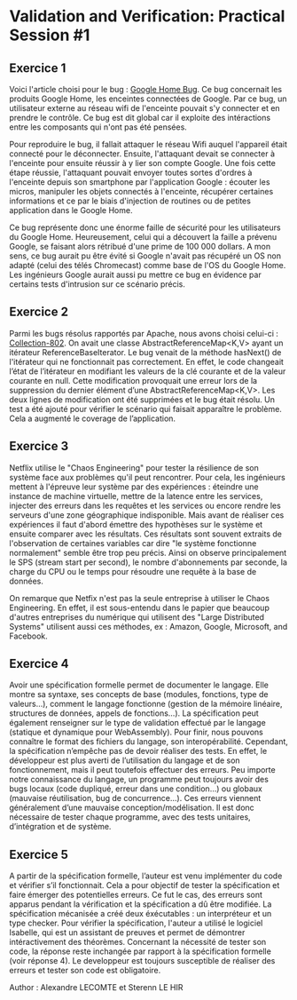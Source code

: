 # Validation and Verification: Practical Session #1

## Exercice 1

Voici l'article choisi pour le bug : [Google Home Bug](https://www.igen.fr/domotique/2023/01/une-faille-permettait-de-transformer-un-google-home-mini-en-micro-espion-134715). Ce bug concernait les produits Google Home, les enceintes connectées de Google. Par ce bug, un utilisateur externe au réseau wifi de l'enceinte pouvait s'y connecter et en prendre le contrôle. Ce bug est dit global car il exploite des intéractions entre les composants qui n'ont pas été pensées. 

Pour reproduire le bug, il fallait attaquer le réseau Wifi auquel l'appareil était connecté pour le déconnecter. Ensuite, l'attaquant devait se connecter à l'enceinte pour ensuite réussir à y lier son compte Google. Une fois cette étape réussie, l'attaquant pouvait envoyer toutes sortes d'ordres à l'enceinte depuis son smartphone par l'application Google : écouter les micros, manipuler les objets connectés à l'enceinte, récupérer certaines informations et ce par le biais d'injection de routines ou de petites application dans le Google Home. 

Ce bug représente donc une énorme faille de sécurité pour les utilisateurs du Google Home. Heureusement, celui qui a découvert la faille a prévenu Google, se faisant alors rétribué d'une prime de 100 000 dollars. A mon sens, ce bug aurait pu être évité si Google n'avait pas récupéré un OS non adapté (celui des télés Chromecast) comme base de l'OS du Google Home. Les ingénieurs Google aurait aussi pu mettre ce bug en évidence par certains tests d'intrusion sur ce scénario précis.

## Exercice 2  

Parmi les bugs résolus rapportés par Apache, nous avons choisi celui-ci : [Collection-802](https://issues.apache.org/jira/projects/COLLECTIONS/issues/COLLECTIONS-802?filter=doneissues). On avait une classe AbstractReferenceMap<K,V> ayant un itérateur ReferenceBaseIterator. Le bug venait de la méthode hasNext() de l'itérateur qui ne fonctionnait pas correctement. En effet, le code changeait l’état de l’itérateur en modifiant les valeurs de la clé courante et de la valeur courante en null. Cette modification provoquait une erreur lors de la suppression du dernier élément d’une AbstractReferenceMap<K,V>. Les deux lignes de modification ont été supprimées et le bug était résolu. Un test a été ajouté pour vérifier le scénario qui faisait apparaître le problème. Cela a augmenté le coverage de l’application. 

## Exercice 3

Netflix utilise le "Chaos Engineering" pour tester la résilience de son système face aux problèmes qu'il peut rencontrer. Pour cela, les ingénieurs mettent à l'épreuve leur système par des expériences : éteindre une instance de machine virtuelle, mettre de la latence entre les services, injecter des erreurs dans les requêtes et les services ou encore rendre les serveurs d'une zone géographique indisponible. Mais avant de réaliser ces expériences il faut d'abord émettre des hypothèses sur le système et ensuite comparer avec les résultats. Ces résultats sont souvent extraits de l'observation de certaines variables car dire "le système fonctionne normalement" semble être trop peu précis. Ainsi on observe principalement le SPS (stream start per second), le nombre d'abonnements par seconde, la charge du CPU ou le temps pour résoudre une requête à la base de données.

On remarque que Netfix n'est pas la seule entreprise à utiliser le Chaos Engineering. En effet, il est sous-entendu dans le papier que beaucoup d'autres entreprises du numérique qui utilisent des "Large Distributed Systems" utilisent aussi ces méthodes, ex : Amazon, Google, Microsoft, and Facebook.

## Exercice 4

Avoir une spécification formelle permet de documenter le langage. Elle montre sa syntaxe, ses concepts de base (modules, fonctions, type de valeurs…), comment le langage fonctionne (gestion de la mémoire linéaire, structures de données, appels de fonctions…). La spécification peut également renseigner sur le type de validation effectué par le langage (statique et dynamique pour WebAssembly). Pour finir, nous pouvons connaître le format des fichiers du langage, son interopérabilité. 
Cependant, la spécification n’empêche pas de devoir réaliser des tests. En effet, le développeur est plus averti de l’utilisation du langage et de son fonctionnement, mais il peut toutefois effectuer des erreurs. Peu importe notre connaissance du langage, un programme peut toujours avoir des bugs locaux (code dupliqué, erreur dans une condition…) ou globaux (mauvaise réutilisation, bug de concurrence…). Ces erreurs viennent généralement d’une mauvaise conception/modélisation. Il est donc nécessaire de tester chaque programme, avec des tests unitaires, d’intégration et de système.

## Exercice 5

A partir de la spécification formelle, l’auteur est venu implémenter du code et vérifier s’il fonctionnait. Cela a pour objectif de tester la spécification et faire émerger des potentielles erreurs. Ce fut le cas, des erreurs sont apparus pendant la vérification et la spécification a dû être modifiée. La spécification mécanisée a créé deux éxécutables : un interpréteur et un type checker. Pour vérifier la spécification, l'auteur a utilisé le logiciel Isabelle, qui est un assistant de preuves et permet de démontrer intéractivement des théorèmes. Concernant la nécessité de tester son code, la réponse reste inchangée par rapport à la spécification formelle (voir réponse 4). Le developpeur est toujours susceptible de réaliser des erreurs et tester son code est obligatoire. 

Author : Alexandre LECOMTE et Sterenn LE HIR
